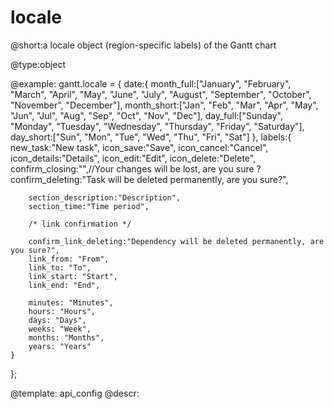 locale
=============
@short:a locale object (region-specific labels) of the Gantt chart
	

@type:object

@example:
gantt.locale = {
	date:{
		month_full:["January", "February", "March", "April", "May", "June", "July",
        "August", "September", "October", "November", "December"],
		month_short:["Jan", "Feb", "Mar", "Apr", "May", "Jun", "Jul", "Aug", "Sep",
        "Oct", "Nov", "Dec"],
		day_full:["Sunday", "Monday", "Tuesday", "Wednesday", "Thursday", "Friday",
        "Saturday"],
		day_short:["Sun", "Mon", "Tue", "Wed", "Thu", "Fri", "Sat"]
	},
	labels:{
		new_task:"New task",
		icon_save:"Save",
		icon_cancel:"Cancel",
		icon_details:"Details",
		icon_edit:"Edit",
		icon_delete:"Delete",
		confirm_closing:"",//Your changes will be lost, are you sure ?
		confirm_deleting:"Task will be deleted permanently, are you sure?",

		section_description:"Description",
		section_time:"Time period",

		/* link confirmation */

		confirm_link_deleting:"Dependency will be deleted permanently, are you sure?",
		link_from: "From",
		link_to: "To",
		link_start: "Start",
		link_end: "End",

        minutes: "Minutes",
        hours: "Hours",
        days: "Days",
        weeks: "Week",
        months: "Months",
        years: "Years"
	}
};

@template:	api_config
@descr:


